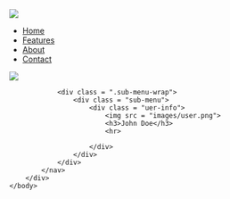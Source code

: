 <!DOCTYPE html>
<html>
    <head>
        <meta name = "ExoGate" content = "width=device-width, initial-scale=1.0">
        <title>Drop=down Menu</title>
        <link rel = "stylesheet" href="style.css">
    </head>
    <body>
        <div class = "hero">
            <nav>
                <img src = "images/logo.png" class = "logo">
                <ul>
                    <li><a href = "">Home</a></li>
                    <li><a href = "">Features</a></li>
                    <li><a href = "">About</a></li>
                    <li><a href = "">Contact</a></li>
                </ul>
                <img src = "images/user.png" class = "user-pic">

                <div class = ".sub-menu-wrap">
                    <div class = "sub-menu">
                        <div class = "uer-info">
                            <img src = "images/user.png">
                            <h3>John Doe</h3>
                            <hr>
                            
                        </div>
                    </div>
                </div>
            </nav>
        </div>
    </body>
</html>
